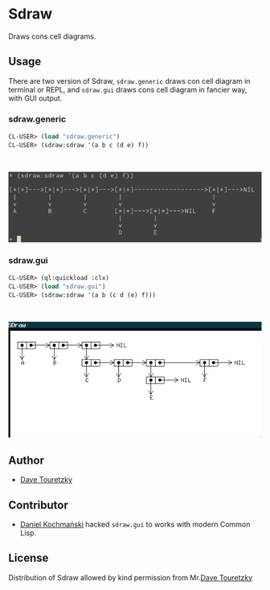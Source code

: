 # Sdraw

Draws cons cell diagrams.

## Usage

There are two version of Sdraw, `sdraw.generic` draws con cell diagram in
terminal or REPL, and `sdraw.gui` draws cons cell diagram in fancier way,
with GUI output.


### sdraw.generic

``` lisp
CL-USER> (load "sdraw.generic")
CL-USER> (sdraw:sdraw '(a b c (d e) f))
```

<br>
<p align="center">
  <img src="https://github.com/azzamsa/sdraw/blob/master/img/sdraw-generic.png">
</p>

### sdraw.gui


``` lisp
CL-USER> (ql:quickload :clx)
CL-USER> (load "sdraw.gui")
CL-USER> (sdraw:sdraw '(a b (c d (e) f)))
```

<br>
<p align="center">
  <img src="https://github.com/azzamsa/sdraw/blob/master/img/sdraw-gui.png">
</p>

## Author

- [Dave Touretzky](http://www.cs.cmu.edu/~dst/)

## Contributor

- [Daniel Kochmański](https://github.com/dkochmanski) hacked `sdraw.gui` to works with modern Common Lisp.

## License

Distribution of Sdraw allowed by kind permission from Mr.[Dave Touretzky](http://www.cs.cmu.edu/~dst/)
